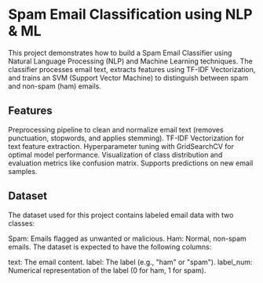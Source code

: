 <h1>Spam Email Classification using NLP & ML</h1>
This project demonstrates how to build a Spam Email Classifier using Natural Language Processing (NLP) and Machine Learning techniques. The classifier processes email text, extracts features using TF-IDF Vectorization, and trains an SVM (Support Vector Machine) to distinguish between spam and non-spam (ham) emails.

<h2>Features</h2>
Preprocessing pipeline to clean and normalize email text (removes punctuation, stopwords, and applies stemming).
TF-IDF Vectorization for text feature extraction.
Hyperparameter tuning with GridSearchCV for optimal model performance.
Visualization of class distribution and evaluation metrics like confusion matrix.
Supports predictions on new email samples.

<h2>Dataset</h2>
The dataset used for this project contains labeled email data with two classes:

Spam: Emails flagged as unwanted or malicious.
Ham: Normal, non-spam emails.
The dataset is expected to have the following columns:

text: The email content.
label: The label (e.g., "ham" or "spam").
label_num: Numerical representation of the label (0 for ham, 1 for spam).
